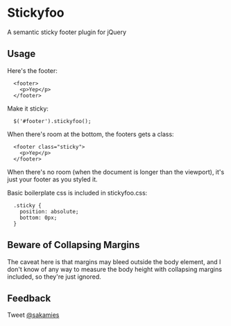 Stickyfoo
===

A semantic sticky footer plugin for jQuery

Usage
---

Here's the footer:

```
  <footer>
    <p>Yep</p>
  </footer>
```

Make it sticky:

```
  $('#footer').stickyfoo();
```

When there's room at the bottom, the footers gets a class:

```
  <footer class="sticky">
    <p>Yep</p>
  </footer>
```

When there's no room (when the document is longer than the viewport), it's just your footer as you styled it.

Basic boilerplate css is included in stickyfoo.css:

```
  .sticky {
    position: absolute;
    bottom: 0px;
  }
```

Beware of Collapsing Margins
---

The caveat here is that margins may bleed outside the body element, and I don't know of any way to measure the body height with collapsing margins included, so they're just ignored.

Feedback
---

Tweet <a href="http://twitter.com/sakamies">@sakamies</a>